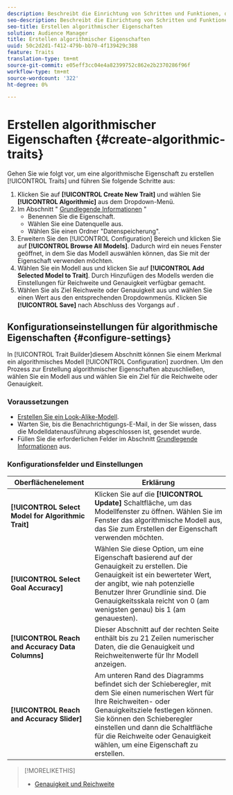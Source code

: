 ```yaml
---
description: Beschreibt die Einrichtung von Schritten und Funktionen, die für die Erstellung algorithmischer Eigenschaften spezifisch sind.
seo-description: Beschreibt die Einrichtung von Schritten und Funktionen, die für die Erstellung algorithmischer Eigenschaften spezifisch sind.
seo-title: Erstellen algorithmischer Eigenschaften
solution: Audience Manager
title: Erstellen algorithmischer Eigenschaften
uuid: 50c2d2d1-f412-479b-bb70-4f139429c388
feature: Traits
translation-type: tm+mt
source-git-commit: e05eff3cc04e4a82399752c862e2b2370286f96f
workflow-type: tm+mt
source-wordcount: '322'
ht-degree: 0%

---
```



# Erstellen algorithmischer Eigenschaften {#create-algorithmic-traits}

<!-- t_algo_trait_build.xml -->

Gehen Sie wie folgt vor, um eine algorithmische Eigenschaft zu erstellen [!UICONTROL Traits] und führen Sie folgende Schritte aus:

1. Klicken Sie auf **[!UICONTROL Create New Trait]** und wählen Sie **[!UICONTROL Algorithmic]** aus dem Dropdown-Menü.
1. Im Abschnitt &quot; [Grundlegende Informationen](../../features/traits/create-onboarded-rule-based-traits.md) &quot;
   * Benennen Sie die Eigenschaft.
   * Wählen Sie eine Datenquelle aus.
   * Wählen Sie einen Ordner &quot;Datenspeicherung&quot;.
1. Erweitern Sie den [!UICONTROL Configuration] Bereich und klicken Sie auf **[!UICONTROL Browse All Models]**.
Dadurch wird ein neues Fenster geöffnet, in dem Sie das Modell auswählen können, das Sie mit der Eigenschaft verwenden möchten.
1. Wählen Sie ein Modell aus und klicken Sie auf **[!UICONTROL Add Selected Model to Trait]**.
Durch Hinzufügen des Modells werden die Einstellungen für Reichweite und Genauigkeit verfügbar gemacht.
1. Wählen Sie als Ziel Reichweite oder Genauigkeit aus und wählen Sie einen Wert aus den entsprechenden Dropdownmenüs. Klicken Sie **[!UICONTROL Save]** nach Abschluss des Vorgangs auf .

## Konfigurationseinstellungen für algorithmische Eigenschaften {#configure-settings}

In [!UICONTROL Trait Builder]diesem Abschnitt können Sie einem Merkmal ein algorithmisches Modell [!UICONTROL Configuration] zuordnen. Um den Prozess zur Erstellung algorithmischer Eigenschaften abzuschließen, wählen Sie ein Modell aus und wählen Sie ein Ziel für die Reichweite oder Genauigkeit.

### Voraussetzungen

<!-- r_algo_trait_config_section.xml -->

* [Erstellen Sie ein Look-Alike-Modell](../../features/algorithmic-models/create-model.md).
* Warten Sie, bis die Benachrichtigungs-E-Mail, in der Sie wissen, dass die Modelldatenausführung abgeschlossen ist, gesendet wurde.
* Füllen Sie die erforderlichen Felder im Abschnitt [Grundlegende Informationen](../../features/traits/create-onboarded-rule-based-traits.md) aus.

### Konfigurationsfelder und Einstellungen

| Oberflächenelement | Erklärung |
|---|---|
| **[!UICONTROL Select Model for Algorithmic Trait]** | Klicken Sie auf die **[!UICONTROL Update]** Schaltfläche, um das Modellfenster zu öffnen. Wählen Sie im Fenster das algorithmische Modell aus, das Sie zum Erstellen der Eigenschaft verwenden möchten. |
| **[!UICONTROL Select Goal Accuracy]** | Wählen Sie diese Option, um eine Eigenschaft basierend auf der Genauigkeit zu erstellen. Die Genauigkeit ist ein bewerteter Wert, der angibt, wie nah potenzielle Benutzer Ihrer Grundlinie sind. Die Genauigkeitsskala reicht von 0 (am wenigsten genau) bis 1 (am genauesten). |
| **[!UICONTROL Reach and Accuracy Data Columns]** | Dieser Abschnitt auf der rechten Seite enthält bis zu 21 Zeilen numerischer Daten, die die Genauigkeit und Reichweitenwerte für Ihr Modell anzeigen. |
| **[!UICONTROL Reach and Accuracy Slider]** | Am unteren Rand des Diagramms befindet sich der Schieberegler, mit dem Sie einen numerischen Wert für Ihre Reichweiten- oder Genauigkeitsziele festlegen können. Sie können den Schieberegler einstellen und dann die Schaltfläche für die Reichweite oder Genauigkeit wählen, um eine Eigenschaft zu erstellen. |

>[!MORELIKETHIS]
>
>* [Genauigkeit und Reichweite](../../features/traits/trait-accuracy-reach.md)

